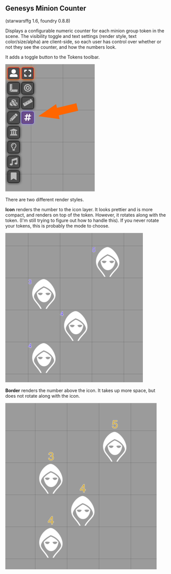 ## Genesys Minion Counter

(starwarsffg 1.6, foundry 0.8.8)

Displays a configurable numeric counter for each minion group token in the scene. The visibility toggle and text settings (render style, text color/size/alpha) are client-side, so each user has control over whether or not they see the counter, and how the numbers look.

It adds a toggle button to the Tokens toolbar.

![img](https://raw.githubusercontent.com/halfwalk/genesys-minion-counter/master/images/toolbar.png)

There are two different render styles.

**Icon** renders the number to the icon layer. It looks prettier and is more compact, and renders on top of the token. However, it rotates along with the token. (I'm still trying to figure out how to handle this). If you never rotate your tokens, this is probably the mode to choose.

![img](https://raw.githubusercontent.com/halfwalk/genesys-minion-counter/master/images/iconstyle.png)

**Border** renders the number above the icon. It takes up more space, but does not rotate along with the icon.



![img](https://raw.githubusercontent.com/halfwalk/genesys-minion-counter/master/images/borderstyle.png)

